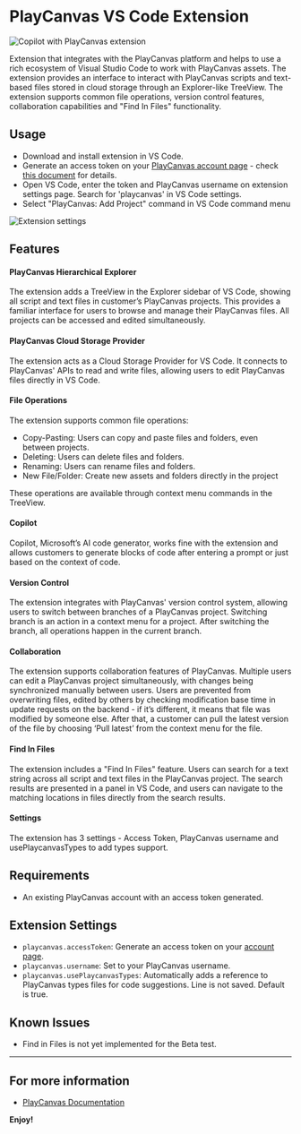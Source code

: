 # PlayCanvas VS Code Extension

![Copilot with PlayCanvas extension](/images/extension-ai.gif)

Extension that integrates with the PlayCanvas platform and helps to use a rich ecosystem of Visual Studio Code to work with PlayCanvas assets. The extension provides an interface to interact with PlayCanvas scripts and text-based files stored in cloud storage through an Explorer-like TreeView. The extension supports common file operations, version control features, collaboration capabilities and "Find In Files" functionality.

## Usage

* Download and install extension in VS Code.
* Generate an access token on your [PlayCanvas account page](https://playcanvas.com/account) - check [this document](https://developer.playcanvas.com/en/user-manual/api/#authorization) for details.
* Open VS Code, enter the token and PlayCanvas username on extension settings page. Search for 'playcanvas' in VS Code settings.
* Select "PlayCanvas: Add Project" command in VS Code command menu

![Extension settings](/images/settings.jpg)

## Features

#### PlayCanvas Hierarchical Explorer

The extension adds a TreeView in the Explorer sidebar of VS Code, showing all script and text files in customer’s PlayCanvas projects. This provides a familiar interface for users to browse and manage their PlayCanvas files. All projects can be accessed and edited simultaneously.

#### PlayCanvas Cloud Storage Provider

The extension acts as a Cloud Storage Provider for VS Code. It connects to PlayCanvas' APIs to read and write files, allowing users to edit PlayCanvas files directly in VS Code.

#### File Operations

The extension supports common file operations:

* Copy-Pasting: Users can copy and paste files and folders, even between projects.
* Deleting: Users can delete files and folders.
* Renaming: Users can rename files and folders.
* New File/Folder: Create new assets and folders directly in the project

These operations are available through context menu commands in the TreeView.

#### Copilot

Copilot, Microsoft’s AI code generator, works fine with the extension and allows customers to generate blocks of code after entering a prompt or just based on the context of code. 

#### Version Control

The extension integrates with PlayCanvas' version control system, allowing users to switch between branches of a PlayCanvas project. Switching branch is an action in a context menu for a project. After switching the branch, all operations happen in the current branch. 

#### Collaboration

The extension supports collaboration features of PlayCanvas. Multiple users can edit a PlayCanvas project simultaneously, with changes being synchronized manually between users. Users are prevented from overwriting files, edited by others by checking modification base time in update requests on the backend - if it’s different, it means that file was modified by someone else. After that, a customer can pull the latest version of the file by choosing ‘Pull latest’ from the context menu for the file. 

#### Find In Files

The extension includes a "Find In Files" feature. Users can search for a text string across all script and text files in the PlayCanvas project. The search results are presented in a panel in VS Code, and users can navigate to the matching locations in files directly from the search results.

#### Settings

The extension has 3 settings - Access Token, PlayCanvas username and usePlaycanvasTypes to add types support. 

## Requirements

* An existing PlayCanvas account with an access token generated.

## Extension Settings

* `playcanvas.accessToken`: Generate an access token on your [account page](https://playcanvas.com/account).
* `playcanvas.username`: Set to your PlayCanvas username.
* `playcanvas.usePlaycanvasTypes`: Automatically adds a reference to PlayCanvas types files for code suggestions. Line is not saved. Default is true.

## Known Issues

* Find in Files is not yet implemented for the Beta test.

---

## For more information

* [PlayCanvas Documentation](https://developer.playcanvas.com/)

**Enjoy!**
